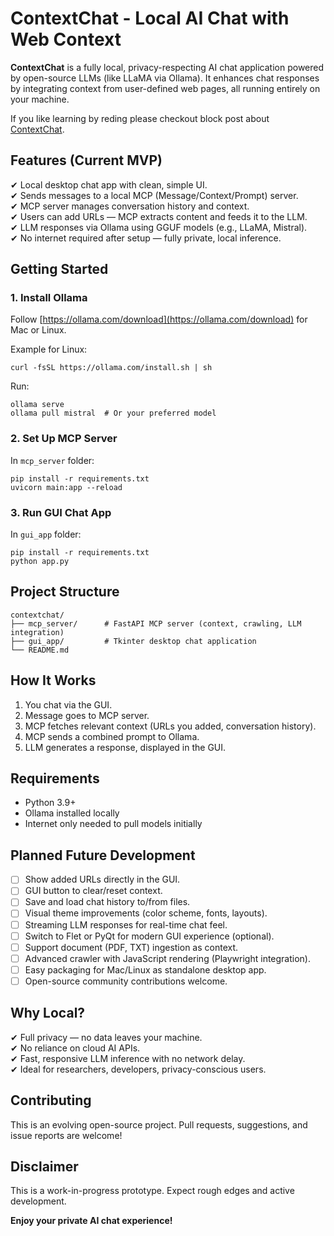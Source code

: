
# ContextChat - Local AI Chat with Web Context

**ContextChat** is a fully local, privacy-respecting AI chat application powered by open-source LLMs (like LLaMA via Ollama). It enhances chat responses by integrating context from user-defined web pages, all running entirely on your machine.

If you like learning by reding please checkout block post about [ContextChat](https://dev.to/novanest_82b6db17c07b068f/forget-cloud-ai-build-your-own-private-chat-app-with-web-context-using-ollama-36hj).

## Features (Current MVP)

✔ Local desktop chat app with clean, simple UI.  
✔ Sends messages to a local MCP (Message/Context/Prompt) server.  
✔ MCP server manages conversation history and context.  
✔ Users can add URLs — MCP extracts content and feeds it to the LLM.  
✔ LLM responses via Ollama using GGUF models (e.g., LLaMA, Mistral).  
✔ No internet required after setup — fully private, local inference.  


## Getting Started

### 1. **Install Ollama**

Follow [https://ollama.com/download](https://ollama.com/download) for Mac or Linux.

Example for Linux:

```
curl -fsSL https://ollama.com/install.sh | sh
```

Run:

```
ollama serve
ollama pull mistral  # Or your preferred model
```

### 2. **Set Up MCP Server**

In `mcp_server` folder:

```
pip install -r requirements.txt
uvicorn main:app --reload
```

### 3. **Run GUI Chat App**

In `gui_app` folder:

```
pip install -r requirements.txt
python app.py
```


## Project Structure

```
contextchat/
├── mcp_server/      # FastAPI MCP server (context, crawling, LLM integration)
├── gui_app/         # Tkinter desktop chat application
└── README.md
```

## How It Works

1. You chat via the GUI.  
2. Message goes to MCP server.  
3. MCP fetches relevant context (URLs you added, conversation history).  
4. MCP sends a combined prompt to Ollama.  
5. LLM generates a response, displayed in the GUI.  

## Requirements

- Python 3.9+  
- Ollama installed locally  
- Internet only needed to pull models initially  

## Planned Future Development

- [ ] Show added URLs directly in the GUI.  
- [ ] GUI button to clear/reset context.  
- [ ] Save and load chat history to/from files.  
- [ ] Visual theme improvements (color scheme, fonts, layouts).  
- [ ] Streaming LLM responses for real-time chat feel.  
- [ ] Switch to Flet or PyQt for modern GUI experience (optional).  
- [ ] Support document (PDF, TXT) ingestion as context.  
- [ ] Advanced crawler with JavaScript rendering (Playwright integration).  
- [ ] Easy packaging for Mac/Linux as standalone desktop app.  
- [ ] Open-source community contributions welcome.  

## Why Local?

✔ Full privacy — no data leaves your machine.  
✔ No reliance on cloud AI APIs.  
✔ Fast, responsive LLM inference with no network delay.  
✔ Ideal for researchers, developers, privacy-conscious users.  

## Contributing

This is an evolving open-source project. Pull requests, suggestions, and issue reports are welcome!


## Disclaimer

This is a work-in-progress prototype. Expect rough edges and active development.  

**Enjoy your private AI chat experience!**

